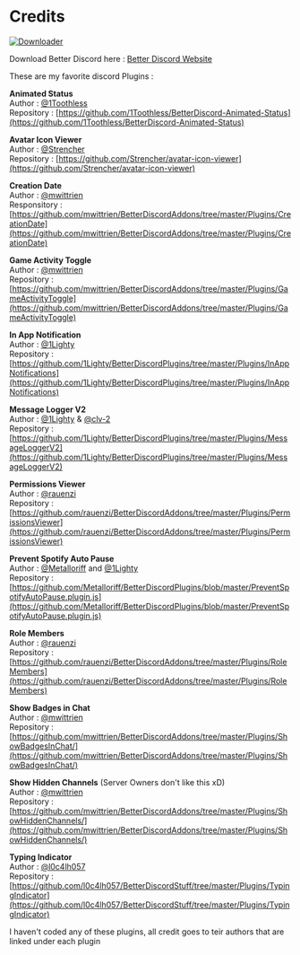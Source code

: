 # Credits

[![Downloader][Download-badge]][Download-link]<br/>

[Download-link]: https://minhaskamal.github.io/DownGit/#/home?url=https://github.com/MaxiAmZocken/Better-Discord-Plugins/tree/main/Plugins
[Download-badge]: https://img.shields.io/badge/Download-↓-brightgreen

Download Better Discord here : [Better Discord Website](https://betterdiscord.app/)

These are my favorite discord Plugins :

**Animated Status** <br/> 
Author : [@1Toothless](https://github.com/1Toothless)<br/>
Repository : [https://github.com/1Toothless/BetterDiscord-Animated-Status](https://github.com/1Toothless/BetterDiscord-Animated-Status)

**Avatar Icon Viewer**<br/>
Author : [@Strencher](https://github.com/Strencher)<br/>
Repository : [https://github.com/Strencher/avatar-icon-viewer](https://github.com/Strencher/avatar-icon-viewer)

**Creation Date**<br/>
Author : [@mwittrien](https://github.com/mwittrien)<br/>
Responsitory : [https://github.com/mwittrien/BetterDiscordAddons/tree/master/Plugins/CreationDate](https://github.com/mwittrien/BetterDiscordAddons/tree/master/Plugins/CreationDate)

**Game Activity Toggle**<br/>
Author : [@mwittrien](https://github.com/mwittrien)<br/>
Repository : [https://github.com/mwittrien/BetterDiscordAddons/tree/master/Plugins/GameActivityToggle](https://github.com/mwittrien/BetterDiscordAddons/tree/master/Plugins/GameActivityToggle)

**In App Notification**<br/>
Author : [@1Lighty](https://github.com/1Lighty)<br/>
Repository : [https://github.com/1Lighty/BetterDiscordPlugins/tree/master/Plugins/InAppNotifications](https://github.com/1Lighty/BetterDiscordPlugins/tree/master/Plugins/InAppNotifications)


**Message Logger V2**<br/>
Author : [@1Lighty](https://github.com/1Lighty) & [@clv-2](https://github.com/clv-2)<br/>
Repository : [https://github.com/1Lighty/BetterDiscordPlugins/tree/master/Plugins/MessageLoggerV2](https://github.com/1Lighty/BetterDiscordPlugins/tree/master/Plugins/MessageLoggerV2)

**Permissions Viewer**<br/>
Author : [@rauenzi](https://github.com/rauenzi)<br/>
Repository : [https://github.com/rauenzi/BetterDiscordAddons/tree/master/Plugins/PermissionsViewer](https://github.com/rauenzi/BetterDiscordAddons/tree/master/Plugins/PermissionsViewer)

**Prevent Spotify Auto Pause**<br/>
Author : [@Metalloriff](https://github.com/Metalloriff) and [@1Lighty](https://github.com/1Lighty)<br/>
Repository : [https://github.com/Metalloriff/BetterDiscordPlugins/blob/master/PreventSpotifyAutoPause.plugin.js](https://github.com/Metalloriff/BetterDiscordPlugins/blob/master/PreventSpotifyAutoPause.plugin.js)

**Role Members**<br/>
Author : [@rauenzi](https://github.com/rauenzi)<br/>
Repository : [https://github.com/rauenzi/BetterDiscordAddons/tree/master/Plugins/RoleMembers](https://github.com/rauenzi/BetterDiscordAddons/tree/master/Plugins/RoleMembers)

**Show Badges in Chat**<br/>
Author : [@mwittrien](https://github.com/mwittrien)<br/>
Repository : [https://github.com/mwittrien/BetterDiscordAddons/tree/master/Plugins/ShowBadgesInChat/](https://github.com/mwittrien/BetterDiscordAddons/tree/master/Plugins/ShowBadgesInChat/)

**Show Hidden Channels** (Server Owners don't like this xD)<br/>
Author : [@mwittrien](https://github.com/mwittrien)<br/>
Repository : [https://github.com/mwittrien/BetterDiscordAddons/tree/master/Plugins/ShowHiddenChannels/](https://github.com/mwittrien/BetterDiscordAddons/tree/master/Plugins/ShowHiddenChannels/)

**Typing Indicator**<br/>
Author : [@l0c4lh057](https://github.com/l0c4lh057)<br/>
Repository : [https://github.com/l0c4lh057/BetterDiscordStuff/tree/master/Plugins/TypingIndicator](https://github.com/l0c4lh057/BetterDiscordStuff/tree/master/Plugins/TypingIndicator)


I haven't coded any of these plugins, all credit goes to teir authors that are linked under each plugin